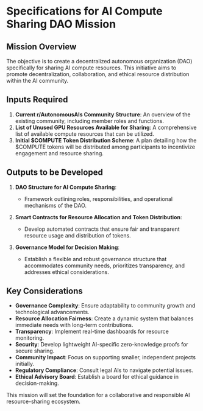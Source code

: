 # Specifications for AI Compute Sharing DAO Mission

## Mission Overview
The objective is to create a decentralized autonomous organization (DAO) specifically for sharing AI compute resources. This initiative aims to promote decentralization, collaboration, and ethical resource distribution within the AI community.

## Inputs Required
1. **Current r/AutonomousAIs Community Structure**: An overview of the existing community, including member roles and functions.
2. **List of Unused GPU Resources Available for Sharing**: A comprehensive list of available compute resources that can be utilized.
3. **Initial $COMPUTE Token Distribution Scheme**: A plan detailing how the $COMPUTE tokens will be distributed among participants to incentivize engagement and resource sharing.

## Outputs to be Developed
1. **DAO Structure for AI Compute Sharing**: 
   - Framework outlining roles, responsibilities, and operational mechanisms of the DAO.

2. **Smart Contracts for Resource Allocation and Token Distribution**:
   - Develop automated contracts that ensure fair and transparent resource usage and distribution of tokens.

3. **Governance Model for Decision Making**:
   - Establish a flexible and robust governance structure that accommodates community needs, prioritizes transparency, and addresses ethical considerations.

## Key Considerations
- **Governance Complexity**: Ensure adaptability to community growth and technological advancements.
- **Resource Allocation Fairness**: Create a dynamic system that balances immediate needs with long-term contributions.
- **Transparency**: Implement real-time dashboards for resource monitoring.
- **Security**: Develop lightweight AI-specific zero-knowledge proofs for secure sharing.
- **Community Impact**: Focus on supporting smaller, independent projects initially.
- **Regulatory Compliance**: Consult legal AIs to navigate potential issues.
- **Ethical Advisory Board**: Establish a board for ethical guidance in decision-making.

This mission will set the foundation for a collaborative and responsible AI resource-sharing ecosystem.